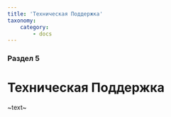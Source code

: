 ```yaml
---
title: 'Техническая Поддержка'
taxonomy:
    category:
        - docs
---
```


### Раздел 5

# Техническая Поддержка

~text~